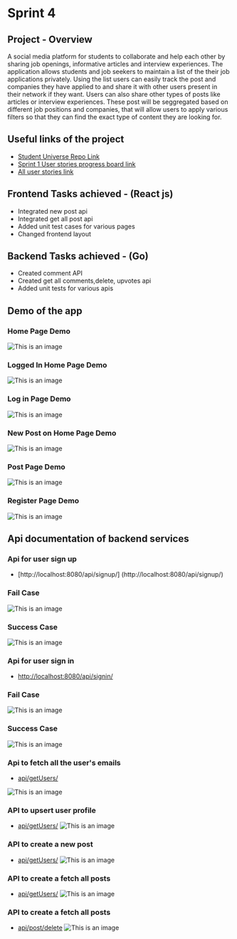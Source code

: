 # Sprint 4

## Project - Overview

A social media platform for students to collaborate and help each other by sharing job openings, informative articles and interview experiences. The application allows students and job seekers to maintain a list of the their job applications privately. Using the list users can easily track the post and companies they have applied to and share it with other users present in their network if they want. Users can also share other types of posts like articles or interview experiences. These post will be seggregated based on different job positions and companies, that will allow users to apply various filters so that they can find the exact type of content they are looking for.

## Useful links of the project
- [Student Universe Repo Link](https://github.com/garvitgupta97/CEN5035-Software-Engineering-Project/)
- [Sprint 1 User stories progress board link](https://github.com/garvitgupta97/CEN5035-Software-Engineering-Project/projects/2)
- [All user stories link](https://github.com/garvitgupta97/CEN5035-Software-Engineering-Project/issues)

## Frontend Tasks achieved - (React js)

- Integrated new post api
- Integrated get all post api
- Added unit test cases for various pages
- Changed frontend layout

## Backend Tasks achieved - (Go)
- Created comment API
- Created get all comments,delete, upvotes api 
- Added unit tests for various apis

## Demo of the app

### Home Page Demo

  ![This is an image](https://raw.githubusercontent.com/garvitgupta97/CEN5035-Software-Engineering-Project/main/Resources/HomePageDemo.png)


### Logged In Home Page Demo

  ![This is an image](https://raw.githubusercontent.com/garvitgupta97/CEN5035-Software-Engineering-Project/main/Resources/LoggedInHomePageDemo.png)


### Log in Page Demo

  ![This is an image](https://raw.githubusercontent.com/garvitgupta97/CEN5035-Software-Engineering-Project/main/Resources/LoginPageDemo.png)

### New Post on Home Page Demo

  ![This is an image](https://raw.githubusercontent.com/garvitgupta97/CEN5035-Software-Engineering-Project/main/Resources/NewPostOnHomePageDemo.png)

### Post Page Demo

  ![This is an image](https://raw.githubusercontent.com/garvitgupta97/CEN5035-Software-Engineering-Project/main/Resources/PostPageDemo.png)

### Register Page Demo

  ![This is an image](https://raw.githubusercontent.com/garvitgupta97/CEN5035-Software-Engineering-Project/main/Resources/RegisterPageDemo.png)

## Api documentation of backend services
### Api for user sign up

- [http://localhost:8080/api/signup/] (http://localhost:8080/api/signup/)

### Fail Case

  ![This is an image](https://github.com/garvitgupta97/CEN5035-Software-Engineering-Project/blob/5f935876f1f276d8eea001294df14f5c4760e650/Resources/signin_fail.png)
  
### Success Case

  ![This is an image](https://github.com/garvitgupta97/CEN5035-Software-Engineering-Project/blob/5f935876f1f276d8eea001294df14f5c4760e650/Resources/signup_successful.png)
  
  
### Api for user sign in

- [http://localhost:8080/api/signin/](http://localhost:8080/api/signin/)

### Fail Case

  ![This is an image](https://github.com/garvitgupta97/CEN5035-Software-Engineering-Project/blob/main/Resources/signin_fail.png)
  
### Success Case

  ![This is an image](https://github.com/garvitgupta97/CEN5035-Software-Engineering-Project/blob/main/Resources/signin_successful.png)


### Api to fetch all the user's emails

- [api/getUsers/](api/getUsers/)

![This is an image](https://github.com/garvitgupta97/CEN5035-Software-Engineering-Project/blob/main/Resources/getUsers.png)

### API to upsert user profile
- [api/getUsers/](api/updateProfile/)
![This is an image](https://github.com/garvitgupta97/CEN5035-Software-Engineering-Project/blob/main/Resources/updateProfile.png)

### API to create a new post
- [api/getUsers/](api/post/create/)
![This is an image](https://github.com/garvitgupta97/CEN5035-Software-Engineering-Project/blob/main/Resources/createPost.png)


### API to create a fetch all posts
- [api/getUsers/](api/post/allPosts/)
![This is an image](https://github.com/garvitgupta97/CEN5035-Software-Engineering-Project/blob/main/Resources/allPosts.png)

### API to create a fetch all posts
- [api/post/delete](api/post/delete/)
![This is an image](https://github.com/garvitgupta97/CEN5035-Software-Engineering-Project/blob/main/Resources/allPosts.png)